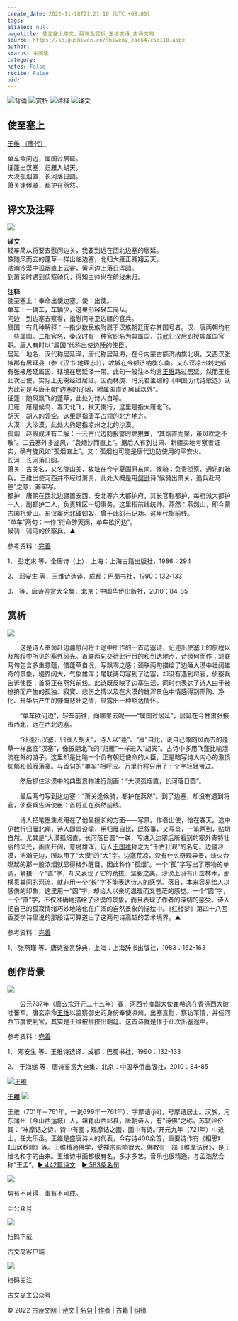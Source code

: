 ```yaml
---
create_date: 2022-11-18T21:21:10 (UTC +08:00)
tags: 
aliases: null
pagetitle: 使至塞上原文、翻译及赏析_王维古诗_古诗文网
source: https://so.gushiwen.cn/shiwenv_eae647c5c110.aspx
author: 
status: 未阅读
category: 
notes: False
recite: False
uid: 
---
```


![背诵](https://song.gushiwen.cn/siteimg/bei-pic.png) ![赏析](https://song.gushiwen.cn/siteimg/shang-pic.png) ![注释](https://song.gushiwen.cn/siteimg/zhu-pic.png) ![译文](https://song.gushiwen.cn/siteimg/yi-pic.png)

## 使至塞上

[王维](https://so.gushiwen.cn/authorv_52fceee85532.aspx) [〔唐代〕](https://so.gushiwen.cn/shiwens/default.aspx?cstr=%e5%94%90%e4%bb%a3)

单车欲问边，属国过居延。  
征蓬出汉塞，归雁入胡天。  
大漠孤烟直，长河落日圆。  
萧关逢候骑，都护在燕然。

## 译文及注释

![](https://song.gushiwen.cn/siteimg/speak-er.png)

**译文**  
轻车简从将要去慰问边关，我要到远在西北边塞的居延。  
像随风而去的蓬草一样出临边塞，北归大雁正翱翔云天。  
浩瀚沙漠中孤烟直上云霄，黄河边上落日浑圆。  
到萧关时遇到侦察骑兵，得知主帅尚在前线未归。

**注释**  
使至塞上：奉命出使边塞。使：出使。  
单车：一辆车，车辆少，这里形容轻车简从。  
问边：到边塞去察看，指慰问守卫边疆的官兵。  
属国：有几种解释：一指少数民族附属于汉族朝廷而存其国号者。汉、唐两朝均有一些属国。二指官名，秦汉时有一种官职名为典属国，[苏武](https://so.gushiwen.cn/authorv_359f36dfd098.aspx)归汉后即授典属国官职。唐人有时以“属国”代称出使边陲的使臣。  
居延：地名，汉代称居延泽，唐代称居延海，在今内蒙古额济纳旗北境。又西汉张掖郡有居延县（参《汉书·地理志》），故城在今额济纳旗东南。又东汉凉州刺史部有张掖居延属国，辖境在居延泽一带。此句一般注本均言[王维](https://so.gushiwen.cn/authorv_52fceee85532.aspx)路过居延。然而王维此次出使，实际上无需经过居延。因而林庚、冯沅君主编的《中国历代诗歌选》认为此句是写唐王朝“边塞的辽阔，附属国直到居延以外”。  
征蓬：随风飘飞的蓬草，此处为诗人自喻。  
归雁：雁是候鸟，春天北飞，秋天南行，这里是指大雁北飞。  
胡天：胡人的领空。这里是指唐军占领的北方地方。  
大漠：大沙漠，此处大约是指凉州之北的沙漠。  
孤烟：赵殿成注有二解：一云古代边防报警时燃狼粪，“其烟直而聚，虽风吹之不散”。二云塞外多旋风，“袅烟沙而直上”。据后人有到甘肃、新疆实地考察者证实，确有旋风如“孤烟直上”。又：孤烟也可能是唐代边防使用的平安火。  
长河：长河落日圆。  
萧关：古关名，又名陇山关，故址在今宁夏固原东南。候骑：负责侦察、通讯的骑兵。王维出使河西并不经过萧关，此处大概是用[何逊](https://so.gushiwen.cn/authorv_31589a81ddee.aspx)诗“候骑出萧关，追兵赴马邑”之意，非实写。  
都护：唐朝在西北边疆置安西、安北等六大都护府，其长官称都护，每府派大都护一人，副都护二人，负责辖区一切事务。这里指前线统帅。燕然：燕然山，即今蒙古国杭爱山。东汉窦宪北破匈奴，曾于此刻石记功。这里代指前线。  
“单车”两句：一作“衔命辞天阙，单车欲问边”。  
候骑：骑马的侦察兵。▲

参考资料：[完善](https://so.gushiwen.cn/jiucuo.aspx?u=%e7%bf%bb%e8%af%911815%e3%80%8a%e8%af%91%e6%96%87%e5%8f%8a%e6%b3%a8%e9%87%8a%e3%80%8b)

1、 彭定求 等．全唐诗（上）．上海：上海古籍出版社，1986：294

2、 邓安生 等．王维诗选译．成都：巴蜀书社，1990：132-133

3、 等．唐诗鉴赏大全集．北京：中国华侨出版社，2010：84-85

## 赏析

![](https://song.gushiwen.cn/siteimg/speak-er.png)

　　这是诗人奉命赴边疆慰问将士途中所作的一首边塞诗，记述出使塞上的旅程以及旅程中所见的塞外风光。首联两句交待此行目的和到达地点，诗缘何而作；颔联两句包含多重意蕴，借蓬草自况，写飘零之感；颈联两句描绘了边陲大漠中壮阔雄奇的景象，境界阔大，气象雄浑；尾联两句写到了边塞，却没有遇到将官，侦察兵告诉使臣：首将正在燕然前线。此诗既反映了边塞生活，同时也表达了诗人由于被排挤而产生的孤独、寂寞、悲伤之情以及在大漠的雄浑景色中情感得到熏陶、净化、升华后产生的慷慨悲壮之情，显露出一种豁达情怀。

　　“单车欲问边”，轻车前往，向哪里去呢——“属国过居延”，居延在今甘肃张掖市西北，远在西北边塞。

　　“征蓬出汉塞，归雁入胡天”，诗人以“蓬”、“雁”自比，说自己像随风而去的蓬草一样出临“汉塞”，像振翮北飞的“归雁”一样进入“胡天”。古诗中多用飞蓬比喻漂流在外的游子，这里却是比喻一个负有朝廷使命的大臣，正是暗写诗人内心的激愤抑郁和孤寂落寞。与首句的“单车”相呼应。万里行程只用了十个字轻轻带过。

　　然后抓住沙漠中的典型景物进行刻画：“大漠孤烟直，长河落日圆”。

　　最后两句写到达边塞：“萧关逢候骑，都护在燕然”。到了边塞，却没有遇到将官，侦察兵告诉使臣：首将正在燕然前线。

　　诗人把笔墨重点用在了他最擅长的方面——写景。作者出使，恰在春天。途中见数行归雁北翔，诗人即景设喻，用归雁自比，既叙事，又写景，一笔两到，贴切自然。尤其是“大漠孤烟直，长河落日圆”一联，写进入边塞后所看到的塞外奇特壮丽的风光，画面开阔，意境雄浑，近人[王国维](https://so.gushiwen.cn/authorv_8c494474cbca.aspx)称之为“千古壮观”的名句。边疆沙漠，浩瀚无边，所以用了“大漠“的“大”字。边塞荒凉，没有什么奇观异景，烽火台燃起的那一股浓烟就显得格外醒目，因此称作“孤烟”。一个“孤”字写出了景物的单调，紧接一个“直”字，却又表现了它的劲拔、坚毅之美。沙漠上没有山峦林木，那横贯其间的河流，就非用一个“长”字不能表达诗人的感觉。落日，本来容易给人以感伤的印象，这里用一“圆”字，却给人以亲切温暖而又苍茫的感觉。一个“圆”字，一个“直”字，不仅准确地描绘了沙漠的景象，而且表现了作者的深切的感受。诗人把自己的孤寂情绪巧妙地溶化在广阔的自然景象的描绘中。《红楼梦》第四十八回香菱学诗里说的那段话可算道出了这两句诗高超的艺术境界。▲

参考资料：[完善](https://so.gushiwen.cn/jiucuo.aspx?u=%e8%b5%8f%e6%9e%902697%e3%80%8a%e8%b5%8f%e6%9e%90%e3%80%8b)

1、 张燕瑾 等．唐诗鉴赏辞典．上海：上海辞书出版社，1983：162-163

## 创作背景

![](https://song.gushiwen.cn/siteimg/speak-er.png)

　　公元737年（唐玄宗开元二十五年）春，河西节度副大使崔希逸在青涤西大破吐蕃军。唐玄宗命[王维](https://so.gushiwen.cn/authorv_52fceee85532.aspx)以监察御史的身份奉使凉州，出塞宣慰，察访军情，并任河西节度使判官，其实是王维被排挤出朝廷。这首诗就是作于此次出塞途中。

参考资料：[完善](https://so.gushiwen.cn/jiucuo.aspx?u=%e8%b5%8f%e6%9e%902696%e3%80%8a%e5%88%9b%e4%bd%9c%e8%83%8c%e6%99%af%e3%80%8b)

1、 邓安生 等．王维诗选译．成都：巴蜀书社，1990：132-133

2、 于海娣 等．唐诗鉴赏大全集．北京：中国华侨出版社，2010：84-85

[![王维](https://song.gushiwen.cn/authorImg/wangwei.jpg)](https://so.gushiwen.cn/authorv_52fceee85532.aspx)

[**王维**](https://so.gushiwen.cn/authorv_52fceee85532.aspx) ![](https://song.gushiwen.cn/siteimg/speak-er.png)

王维（701年－761年，一说699年—761年），字摩诘(jié)，号摩诘居士。汉族，河东蒲州（今山西运城）人，祖籍山西祁县，唐朝诗人，有“诗佛”之称。苏轼评价其：“味摩诘之诗，诗中有画；观摩诘之画，画中有诗。”开元九年（721年）中进士，任太乐丞。王维是盛唐诗人的代表，今存诗400余首，重要诗作有《相思》《山居秋暝》等。王维精通佛学，受禅宗影响很大。佛教有一部《维摩诘经》，是王维名和字的由来。王维诗书画都很有名，多才多艺，音乐也很精通。与孟浩然合称“王孟”。[► 442篇诗文](https://so.gushiwen.cn/shiwens/default.aspx?astr=%e7%8e%8b%e7%bb%b4)　[► 583条名句](https://so.gushiwen.cn/mingjus/default.aspx?astr=%e7%8e%8b%e7%bb%b4)

![](https://song.gushiwen.cn/siteimg/app/erma_guwendao.png)

势有不可得，事有不可成。

⇦公众号

![](https://song.gushiwen.cn/siteimg/app/appdownGwd2021.png)

扫码下载

古文岛客户端

![](https://song.gushiwen.cn/siteimg/app/erma_guwendao.png)

扫码关注

古文岛主公众号

© 2022 [古诗文网](https://www.gushiwen.cn/) | [诗文](https://so.gushiwen.cn/shiwens/) | [名句](https://so.gushiwen.cn/mingjus/) | [作者](https://so.gushiwen.cn/authors/) | [古籍](https://so.gushiwen.cn/guwen/) | [纠错](https://so.gushiwen.cn/jiucuo.aspx?u=)
